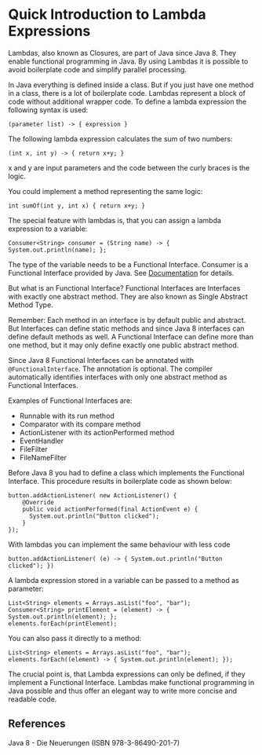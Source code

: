 # Quick Introduction to Lambda Expressions
Lambdas, also known as Closures, are part of Java since Java 8.
They enable functional programming in Java.
By using Lambdas it is possible to avoid boilerplate code and simplify parallel processing.

In Java everything is defined inside a class.
But if you just have one method in a class, there is a lot of boilerplate code.
Lambdas represent a block of code without additional wrapper code.
To define a lambda expression the following syntax is used:
```
(parameter list) -> { expression }
```

The following lambda expression calculates the sum of two numbers:
```
(int x, int y) -> { return x+y; }
```
x and y are input parameters and the code between the curly braces is the logic.

You could implement a method representing the same logic:
```
int sumOf(int y, int x) { return x+y; }
```

The special feature with lambdas is, that you can assign a lambda expression to a variable:
```
Consumer<String> consumer = (String name) -> { System.out.println(name); };
```
The type of the variable needs to be a Functional Interface.
Consumer is a Functional Interface provided by Java.
See [Documentation](https://docs.oracle.com/javase/8/docs/api/java/util/function/Consumer.html) for details.

But what is an Functional Interface?
Functional Interfaces are Interfaces with exactly one abstract method.
They are also known as Single Abstract Method Type.

Remember: Each method in an interface is by default public and abstract.
But Interfaces can define static methods and since Java 8 interfaces can define default methods as well.
A Functional Interface can define more than one method, but it may only define exactly one public abstract method.

Since Java 8 Functional Interfaces can be annotated with `@FunctionalInterface`.
The annotation is optional.
The compiler automatically identifies interfaces with only one abstract method as Functional Interfaces.

Examples of Functional Interfaces are:
- Runnable with its run method
- Comparator with its compare method
- ActionListener with its actionPerformed method
- EventHandler
- FileFilter
- FileNameFilter

Before Java 8 you had to define a class which implements the Functional Interface.
This procedure results in boilerplate code as shown below:
```
button.addActionListener( new ActionListener() {
    @Override
    public void actionPerformed(final ActionEvent e) {
      System.out.println("Button clicked");
    }
});
```

With lambdas you can implement the same behaviour with less code
```
button.addActionListener( (e) -> { System.out.println("Button clicked"); })
```

A lambda expression stored in a variable can be passed to a method as parameter:
```
List<String> elements = Arrays.asList("foo", "bar");
Consumer<String> printElement = (element) -> { System.out.println(element); };
elements.forEach(printElement);
```

You can also pass it directly to a method:
```
List<String> elements = Arrays.asList("foo", "bar");
elements.forEach((element) -> { System.out.println(element); });
```

The crucial point is, that Lambda expressions can only be defined, if they implement a Functional Interface.
Lambdas make functional programming in Java possible and thus offer an elegant way to write more concise and readable code.

## References
Java 8 - Die Neuerungen (ISBN 978-3-86490-201-7)
